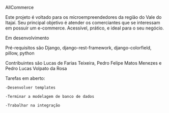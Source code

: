 AllCommerce

Este projeto é voltado para os microempreendedores da região do Vale do Itajaí. Seu principal objetivo é atender os comerciantes que se interessam em possuir um e-commerce. Acessível, prático, e ideal para o seu negócio.

Em desenvolvimento

Pré-requisitos são Django, django-rest-framework, django-colorfield, pillow, python

Contribuintes são Lucas de Farias Teixeira, Pedro Felipe Matos Menezes e Pedro Lucas Volpato da Rosa

Tarefas em aberto:

    -Desenvolver templates

    -Terminar a modelagem de banco de dados

    -Trabalhar na integração
